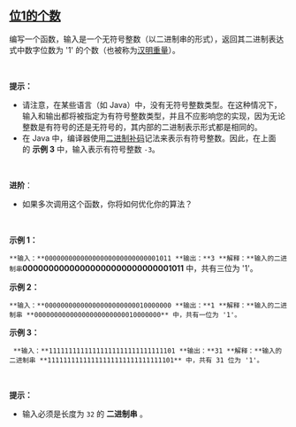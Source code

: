 ## [位1的个数](https://leetcode-cn.com/problems/number-of-1-bits/)

编写一个函数，输入是一个无符号整数（以二进制串的形式），返回其二进制表达式中数字位数为 '1' 的个数（也被称为[汉明重量](https://baike.baidu.com/item/%E6%B1%89%E6%98%8E%E9%87%8D%E9%87%8F)）。

 

**提示：**

*   请注意，在某些语言（如 Java）中，没有无符号整数类型。在这种情况下，输入和输出都将被指定为有符号整数类型，并且不应影响您的实现，因为无论整数是有符号的还是无符号的，其内部的二进制表示形式都是相同的。
*   在 Java 中，编译器使用[二进制补码](https://baike.baidu.com/item/二进制补码/5295284)记法来表示有符号整数。因此，在上面的 **示例 3** 中，输入表示有符号整数 `-3`。

 

**进阶**：

*   如果多次调用这个函数，你将如何优化你的算法？

 

**示例 1：**

`
**输入：**00000000000000000000000000001011
**输出：**3
**解释：**输入的二进制串 `**00000000000000000000000000001011** 中，共有三位为 '1'。`
`

**示例 2：**

`
**输入：**00000000000000000000000010000000
**输出：**1
**解释：**输入的二进制串 **00000000000000000000000010000000** 中，共有一位为 '1'。
`

**示例 3：**

`
**输入：**11111111111111111111111111111101
**输出：**31
**解释：**输入的二进制串 **11111111111111111111111111111101** 中，共有 31 位为 '1'。`

 

**提示：**

*   输入必须是长度为 `32` 的 **二进制串** 。

 